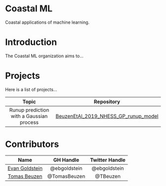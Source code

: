 # Coastal ML
Coastal applications of machine learning.

# Introduction
The Coastal ML organization aims to...

# Projects
Here is a list of projects...

| Topic | Repository |
| :---: | :---:      |
| Runup prediction with a Gaussian process | [BeuzenEtAl_2019_NHESS_GP_runup_model](https://github.com/CoastalML/BeuzenEtAl_2019_NHESS_GP_runup_model) |

# Contributors

| Name           | GH Handle    | Twitter Handle |
| :---:          | :---:        | :---:          |
| [Evan Goldstein](https://ebgoldstein.wordpress.com/) | @ebgoldstein | @ebgoldstein |
| [Tomas Beuzen](https://tomasbeuzen.github.io/)       | @TomasBeuzen | @TBeuzen     |
